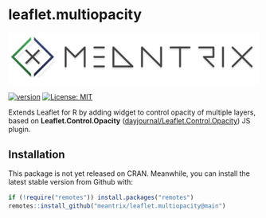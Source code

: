 # leaflet.multiopacity

<a href='http://meantrix.com'><img src='man/figures/header.png'/>

<!-- badges: start -->
[![version](https://img.shields.io/badge/version-0.1.0-blue.svg)](https://semver.org)
[![License: MIT](https://img.shields.io/badge/License-MIT-green.svg)](https://opensource.org/licenses/MIT)
<!-- badges: end -->

  
Extends Leaflet for R by adding widget to control opacity of multiple layers, based on **Leaflet.Control.Opacity** ([dayjournal/Leaflet.Control.Opacity](https://github.com/dayjournal/Leaflet.Control.Opacity)) JS plugin.

## Installation

This package is not yet released on CRAN. Meanwhile, you can install the latest stable version from Github with:

```r
if (!require("remotes")) install.packages("remotes")
remotes::install_github("meantrix/leaflet.multiopacity@main")
```
